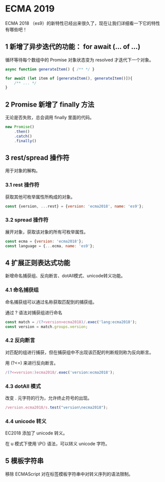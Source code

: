 # ECMA 2019

ECMA 2018 （es9）的新特性已经出来很久了，现在让我们详细看一下它的特性有哪些吧！

## 1 新增了异步迭代的功能： for await (... of ...) 

循环等待每个数组中的 Promise 对象状态变为 resolved 才迭代下一个对象。

```javascript 
async function generateItem() { /** */ }

for await (let item of [generateItem(), generateItem()]){
    /** ... */
}
```

## 2 Promise 新增了 finally 方法

无论是否失败，总会调用 finally 里面的代码。

```javascript 
new Promise()
    .then()
    .catch()
    .finally()
```

## 3 rest/spread 操作符

用于对象的解构。

### 3.1 rest 操作符

获取其他可枚举属性所构成的对象。

```javascript 
const {version, ...rest} = {version: 'ecma2018', name: 'es9'};
```

### 3.2 spread 操作符

展开对象，获取该对象的所有可枚举属性。

```javascript
const ecma = {version: 'ecma2018'};
const language = {...ecma, name: 'es9'};
```

## 4 扩展正则表达式功能

新增命名捕获组、反向断言、dotAll模式、unicode转义功能。

### 4.1 命名捕获组

命名捕获组可以通过名称获取匹配到的捕获组。

通过 ?<name> 语法对捕获组进行命名

```javascript
const match = /(?<version>ecma2018)/.exec('lang:ecma2018');
const version = match.groups.version;
```

### 4.2 反向断言

对匹配的组进行捕获，但在捕获组中不出现该匹配的判断规则称为反向断言。

用 (?<=) 来进行反向断言。

```javascript
/(?<=version:)ecma2018/.exec('version:ecma2018'); 
```

### 4.3 dotAll 模式

改变 . 元字符的行为，允许终止符号的出现。

```javascript
/version.ecma2018/s.test("version\necma2018"); 
```

### 4.4 unicode 转义

EC2018 添加了 unicode 转义。

在 u 模式下使用 \P{} 语法，可以转义 unicode 字符。

## 5 模板字符串

移除 ECMAScript 对在标签模板字符串中对转义序列的语法限制。